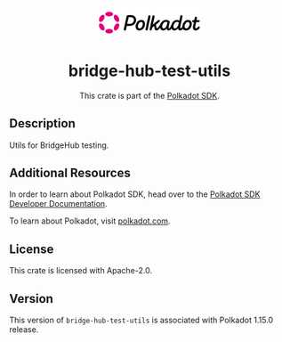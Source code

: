 <div align="center">

<img src="https://raw.githubusercontent.com/paritytech/polkadot-sdk/master/docs/images/Polkadot_Logo_Horizontal_Pink_BlackOnWhite.png" alt="Polkadot logo" width="200">

# bridge-hub-test-utils

This crate is part of the [Polkadot SDK](https://github.com/paritytech/polkadot-sdk/).

</div>

## Description

Utils for BridgeHub testing.

## Additional Resources

In order to learn about Polkadot SDK, head over to the [Polkadot SDK Developer Documentation](https://paritytech.github.io/polkadot-sdk/master/polkadot_sdk_docs/index.html).

To learn about Polkadot, visit [polkadot.com](https://polkadot.com/).

## License

This crate is licensed with Apache-2.0.

## Version

This version of `bridge-hub-test-utils` is associated with Polkadot 1.15.0 release.
